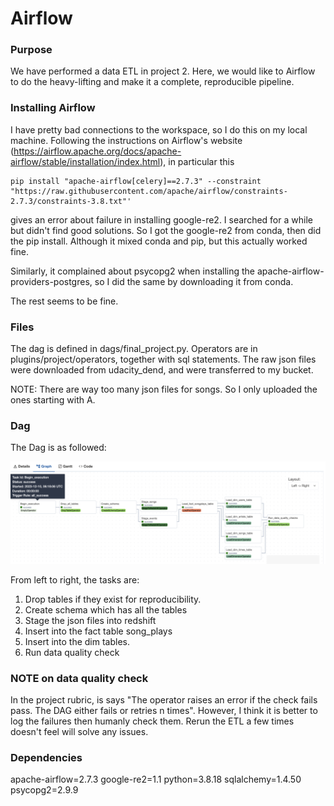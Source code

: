 # Airflow

### Purpose
We have performed a data ETL in project 2. Here, we would like to Airflow to do the heavy-lifting and make it a complete, reproducible pipeline.

### Installing Airflow
I have pretty bad connections to the workspace, so I do this on my local machine. Following the instructions on Airflow's website (https://airflow.apache.org/docs/apache-airflow/stable/installation/index.html), in particular this

```
pip install "apache-airflow[celery]==2.7.3" --constraint "https://raw.githubusercontent.com/apache/airflow/constraints-2.7.3/constraints-3.8.txt"'
```

gives an error about failure in installing google-re2. I searched for a while but didn't find good solutions. So I got the google-re2 from conda, then did the pip install. Although it mixed conda and pip, but this actually worked fine.

Similarly, it complained about psycopg2 when installing the apache-airflow-providers-postgres, so I did the same by downloading it from conda.

The rest seems to be fine.

### Files
The dag is defined in dags/final_project.py. Operators are in plugins/project/operators, together with sql statements. The raw json files were downloaded from udacity_dend, and were transferred to my bucket. 

NOTE: There are way too many json files for songs. So I only uploaded the ones starting with A.

### Dag
The Dag is as followed:

![](./airflow.png)

From left to right, the tasks are:
1. Drop tables if they exist for reproducibility.
2. Create schema which has all the tables
3. Stage the json files into redshift
4. Insert into the fact table song_plays
5. Insert into the dim tables.
6. Run data quality check

### NOTE on data quality check
In the project rubric, is says "The operator raises an error if the check fails pass. The DAG either fails or retries n times". However, I think it is better to log the failures then humanly check them. Rerun the ETL a few times doesn't feel will solve any issues.

### Dependencies
apache-airflow=2.7.3
google-re2=1.1
python=3.8.18
sqlalchemy=1.4.50 
psycopg2=2.9.9